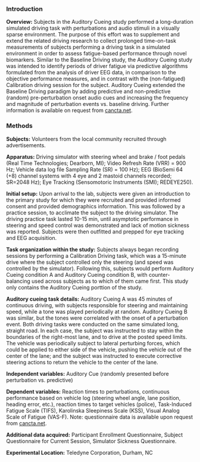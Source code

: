 ### Introduction

**Overview:** Subjects in the Auditory Cueing study performed a long-duration simulated driving task with perturbations and audio stimuli in a visually sparse environment. The purpose of this effort was to supplement and extend the related driving research to collect prolonged time-on-task measurements of subjects performing a driving task in a simulated environment in order to assess fatigue-based performance through novel biomarkers. Similar to the Baseline Driving study, the Auditory Cueing study was intended to identify periods of driver fatigue via predictive algorithms formulated from the analysis of driver EEG data, in comparison to the objective performance measures, and in contrast with the (non-fatigued) Calibration driving session for the subject. Auditory Cueing extended the Baseline Driving paradigm by adding predictive and non-predictive (random) pre-perturbation onset audio cues and increasing the frequency and magnitude of perturbation events vs. baseline driving. Further information is available on request from [cancta.net](https://cancta.net).


### Methods   

**Subjects:** Volunteers from the local community recruited through advertisements.  
 
**Apparatus:**  Driving simulator with steering wheel and brake / foot pedals (Real Time Technologies; Dearborn, MI); Video Refresh Rate (VRR) = 900 Hz; Vehicle data log file Sampling Rate (SR) = 100 Hz); EEG (BioSemi 64 (+8) channel systems with 4 eye and 2 mastoid channels recorded; SR=2048 Hz); Eye Tracking (Sensomotoric Instruments (SMI); REDEYE250).     

**Initial setup:** Upon arrival to the lab, subjects were given an introduction to the primary study for which they were recruited and provided informed consent and provided demographics information. This was followed by a practice session, to acclimate the subject to the driving simulator. The driving practice task lasted 10-15 min, until asymptotic performance in steering and speed control was demonstrated and lack of motion sickness was reported. Subjects were then outfitted and prepped for eye tracking and EEG acquisition. 

**Task organization within the study:** Subjects always began recording sessions by performing a Calibration Driving task, which was a 15-minute drive where the subject controlled only the steering (and speed was controlled by the simulator). Following this, subjects would perform Auditory Cueing condition A and Auditory Cueing condition B, with counter-balancing used across subjects as to which of them came first. This study only contains the Auditory Cueing porttion of the study.

**Auditory cueing task details:** Auditory Cueing A was 45 minutes of continuous driving, with subjects responsible for steering and maintaining speed, while a tone was played periodically at random. Auditory Cueing B was similar, but the tones were correlated with the onset of a perturbation event. Both driving tasks were conducted on the same simulated long, straight road. In each case, the subject was instructed to stay within the boundaries of the right-most lane, and to drive at the posted speed limits. The vehicle was periodically subject to lateral perturbing forces, which could be applied to either side of the vehicle, pushing the vehicle out of the center of the lane; and the subject was instructed to execute corrective steering actions to return the vehicle to the center of the lane.  

**Independent variables:** Auditory Cue (randomly presented before perturbation vs. predictive) 

**Dependent variables:** Reaction times to perturbations, continuous performance based on vehicle log (steering wheel angle, lane position, heading error, etc.), reaction times to target vehicles (police), Task-Induced Fatigue Scale (TIFS), Karolinska Sleepiness Scale (KSS), Visual Analog Scale of Fatigue (VAS-F).  Note: questionnaire data is available upon request from [cancta.net](https://cancta.net).

**Additional data acquired:** Participant Enrollment Questionnaire, Subject Questionnaire for Current Session, Simulator Sickness Questionnaire.  

**Experimental Location:** Teledyne Corporation, Durham, NC


